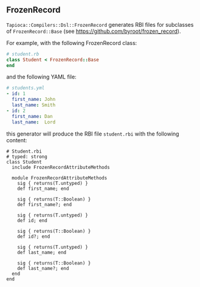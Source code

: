 ## FrozenRecord

`Tapioca::Compilers::Dsl::FrozenRecord` generates RBI files for subclasses of `FrozenRecord::Base`
(see https://github.com/byroot/frozen_record).

For example, with the following FrozenRecord class:

~~~rb
# student.rb
class Student < FrozenRecord::Base
end
~~~

and the following YAML file:

~~~ yaml
# students.yml
- id: 1
  first_name: John
  last_name: Smith
- id: 2
  first_name: Dan
  last_name:  Lord
~~~

this generator will produce the RBI file `student.rbi` with the following content:

~~~rbi
# Student.rbi
# typed: strong
class Student
  include FrozenRecordAttributeMethods

  module FrozenRecordAttributeMethods
    sig { returns(T.untyped) }
    def first_name; end

    sig { returns(T::Boolean) }
    def first_name?; end

    sig { returns(T.untyped) }
    def id; end

    sig { returns(T::Boolean) }
    def id?; end

    sig { returns(T.untyped) }
    def last_name; end

    sig { returns(T::Boolean) }
    def last_name?; end
  end
end
~~~
